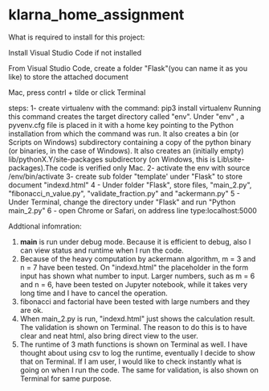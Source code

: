 # klarna_home_assignment

What is required to install for this project:

Install Visual Studio Code if not installed

From Visual Studio Code, create a folder "Flask"(you can name it as you like) to store the attached document

Mac, press contrl + tilde or click Terminal

steps:
1- create virtualenv with the command: 
            pip3 install virtualenv
Running this command creates the target directory called "env". Under "env" ,  a pyvenv.cfg file is placed in it with a home key pointing to the Python installation from which the command was run. It also creates a bin (or Scripts on Windows) subdirectory containing a copy of the python binary (or binaries, in the case of Windows). It also creates an (initially empty) lib/pythonX.Y/site-packages subdirectory (on Windows, this is Lib\site-packages).The code is verified only Mac. 
2- activate the env with source /env/bin/activate 
3- create sub folder "template' under "Flask" to store document "indexd.html"
4 - Under folder "Flask", store files, "main_2.py", "fibonacci_n_value.py", "validate_fraction.py" and "ackermann.py"
5 - Under Terminal, change the directory under "Flask" and run "Python main_2.py"
6 - open Chrome or Safari, on address line type:localhost:5000

Addtional infomration:
1. __main__ is run under debug mode. Because it is efficient to debug, also I can view status and runtime when I run the code.
2. Because of the heavy computation by ackermann algorithm, m = 3 and n = 7 have been tested. On "indexd.html" the placeholder in the form input has shown what number to input. Larger numbers, such as m = 6 and n = 6, have been tested on Jupyter notebook, while it takes very long time and I have to cancel the operation.
3. fibonacci and factorial have been tested with large numbers and they are ok.
4. When main_2.py is run, "indexd.html" just shows the calculation result. The validation is shown on Terminal. The reason to do this is to have clear and neat html, also bring direct view to the user.
5. The runtime of 3 math functions is shown on Terminal as well. I have thought about using csv to log the runtime, eventually I decide to show that on Terminal. If I am user, I would like to check instantly what is going on when I run the code. The same for validation, is also shown on Terminal for same purpose.
